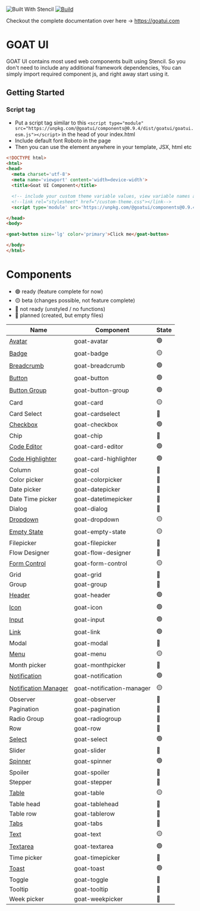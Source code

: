 ![Built With Stencil](https://img.shields.io/badge/-Built%20With%20Stencil-16161d.svg?logo=data%3Aimage%2Fsvg%2Bxml%3Bbase64%2CPD94bWwgdmVyc2lvbj0iMS4wIiBlbmNvZGluZz0idXRmLTgiPz4KPCEtLSBHZW5lcmF0b3I6IEFkb2JlIElsbHVzdHJhdG9yIDE5LjIuMSwgU1ZHIEV4cG9ydCBQbHVnLUluIC4gU1ZHIFZlcnNpb246IDYuMDAgQnVpbGQgMCkgIC0tPgo8c3ZnIHZlcnNpb249IjEuMSIgaWQ9IkxheWVyXzEiIHhtbG5zPSJodHRwOi8vd3d3LnczLm9yZy8yMDAwL3N2ZyIgeG1sbnM6eGxpbms9Imh0dHA6Ly93d3cudzMub3JnLzE5OTkveGxpbmsiIHg9IjBweCIgeT0iMHB4IgoJIHZpZXdCb3g9IjAgMCA1MTIgNTEyIiBzdHlsZT0iZW5hYmxlLWJhY2tncm91bmQ6bmV3IDAgMCA1MTIgNTEyOyIgeG1sOnNwYWNlPSJwcmVzZXJ2ZSI%2BCjxzdHlsZSB0eXBlPSJ0ZXh0L2NzcyI%2BCgkuc3Qwe2ZpbGw6I0ZGRkZGRjt9Cjwvc3R5bGU%2BCjxwYXRoIGNsYXNzPSJzdDAiIGQ9Ik00MjQuNywzNzMuOWMwLDM3LjYtNTUuMSw2OC42LTkyLjcsNjguNkgxODAuNGMtMzcuOSwwLTkyLjctMzAuNy05Mi43LTY4LjZ2LTMuNmgzMzYuOVYzNzMuOXoiLz4KPHBhdGggY2xhc3M9InN0MCIgZD0iTTQyNC43LDI5Mi4xSDE4MC40Yy0zNy42LDAtOTIuNy0zMS05Mi43LTY4LjZ2LTMuNkgzMzJjMzcuNiwwLDkyLjcsMzEsOTIuNyw2OC42VjI5Mi4xeiIvPgo8cGF0aCBjbGFzcz0ic3QwIiBkPSJNNDI0LjcsMTQxLjdIODcuN3YtMy42YzAtMzcuNiw1NC44LTY4LjYsOTIuNy02OC42SDMzMmMzNy45LDAsOTIuNywzMC43LDkyLjcsNjguNlYxNDEuN3oiLz4KPC9zdmc%2BCg%3D%3D&colorA=16161d&style=flat-square)
[![Build](https://github.com/goatui/components/workflows/Build/badge.svg)](https://github.com/goatui/components/actions?workflow=Build)

Checkout the complete documentation over here -> https://goatui.com

# GOAT UI

GOAT UI contains most used web components built using Stencil. So you don't need to include any additional framework
dependencies, You can simply import required component js, and right away start using it.

## Getting Started

### Script tag

- Put a script tag similar to
  this `<script type="module" src="https://unpkg.com/@goatui/components@0.9.4/dist/goatui/goatui.esm.js"></script>` in
  the head of your index.html
- Include default font Roboto in the page
- Then you can use the element anywhere in your template, JSX, html etc

```html
<!DOCTYPE html>
<html>
<head>
  <meta charset='utf-8'>
  <meta name='viewport' content='width=device-width'>
  <title>Goat UI Component</title>

  <!-- include your custom theme variable values, view variable names at https://unpkg.com/@goatui/components@0.9.4/dist/goatui/assets/styles/theme.css -->
  <!--link rel="stylesheet" href="/custom-theme.css"></link-->
  <script type='module' src='https://unpkg.com/@goatui/components@0.9.4/dist/goatui/goatui.esm.js'></script>

</head>
<body>

<goat-button size='lg' color='primary'>Click me</goat-button>

</body>
</html>
```

# Components

- 🟢 ready (feature complete for now)
- 🟡 beta (changes possible, not feature complete)
- 🔴 not ready (unstyled / no functions)
- 🔵 planned (created, but empty files)

| Name                                                                       | Component                 | State |
|----------------------------------------------------------------------------|---------------------------|-------|
| [Avatar](https://goatui.com/components/avatar)                             | goat-avatar               | 🟢    |
| [Badge](https://goatui.com/components/badge)                               | goat-badge                | 🟡    |
| [Breadcrumb](https://goatui.com/components/breadcrumb)                     | goat-breadcrumb           | 🟢    |
| [Button](https://goatui.com/components/button)                             | goat-button               | 🟢    |
| [Button Group](https://goatui.com/components/button-group)                 | goat-button-group         | 🟢    |
| Card                                                                       | goat-card                 | 🟡    |
| Card Select                                                                | goat-cardselect           | 🔵    |
| [Checkbox](https://goatui.com/components/checkbox)                         | goat-checkbox             | 🟢    |
| Chip                                                                       | goat-chip                 | 🔵    |
| [Code Editor](https://goatui.com/components/code-editor)                   | goat-card-editor          | 🟢    |
| [Code Highlighter](https://goatui.com/components/code-highlighter)         | goat-card-highlighter     | 🟢    |
| Column                                                                     | goat-col                  | 🔵    |
| Color picker                                                               | goat-colorpicker          | 🔵    |
| Date picker                                                                | goat-datepicker           | 🔵    |
| Date Time picker                                                           | goat-datetimepicker       | 🔵    |
| Dialog                                                                     | goat-dialog               | 🔵    |
| [Dropdown](https://goatui.com/components/goat-dropdown)                    | goat-dropdown             | 🟡    |
| [Empty State](https://goatui.com/components/goat-empty-state)              | goat-empty-state          | 🟡    |
| Filepicker                                                                 | goat-filepicker           | 🔵    |
| Flow Designer                                                              | goat-flow-designer        | 🔵    |
| [Form Control](https://goatui.com/components/goat-form-control)            | goat-form-control         | 🟡    |
| Grid                                                                       | goat-grid                 | 🔵    |
| Group                                                                      | goat-group                | 🔵    |
| [Header](https://goatui.com/components/header)                             | goat-header               | 🟢    |
| [Icon](https://goatui.com/components/icon)                                 | goat-icon                 | 🟢    |
| [Input](https://goatui.com/components/input)                               | goat-input                | 🟢    |
| [Link](https://goatui.com/components/link)                                 | goat-link                 | 🟢    |
| Modal                                                                      | goat-modal                | 🔵    |
| [Menu](https://goatui.com/components/menu)                                 | goat-menu                 | 🟡    |
| Month picker                                                               | goat-monthpicker          | 🔵    |
| [Notification](https://goatui.com/components/notification)                 | goat-notification         | 🟢    |
| [Notification Manager](https://goatui.com/components/notification-manager) | goat-notification-manager | 🟡    |
| Observer                                                                   | goat-observer             | 🔵    |
| Pagination                                                                 | goat-pagination           | 🔵    |
| Radio Group                                                                | goat-radiogroup           | 🔵    |
| Row                                                                        | goat-row                  | 🔵    |
| [Select](https://goatui.com/components/select)                             | goat-select               | 🟢    |
| Slider                                                                     | goat-slider               | 🔵    |
| [Spinner](https://goatui.com/components/spinner)                           | goat-spinner              | 🟢    |
| Spoiler                                                                    | goat-spoiler              | 🔵    |
| Stepper                                                                    | goat-stepper              | 🔵    |
| [Table](https://goatui.com/components/table)                               | goat-table                | 🟡    |
| Table head                                                                 | goat-tablehead            | 🔵    |
| Table row                                                                  | goat-tablerow             | 🔵    |
| [Tabs](https://goatui.com/components/tabs)                                 | goat-tabs                 | 🔵    |
| [Text](https://goatui.com/components/text)                                 | goat-text                 | 🟡    |
| [Textarea](https://goatui.com/components/textarea)                         | goat-textarea             | 🟢    |
| Time picker                                                                | goat-timepicker           | 🔵    |
| [Toast](https://goatui.com/components/toast)                               | goat-toast                | 🟢    |
| Toggle                                                                     | goat-toggle               | 🔵    |
| Tooltip                                                                    | goat-tooltip              | 🔵    |
| Week picker                                                                | goat-weekpicker           | 🔵    |
